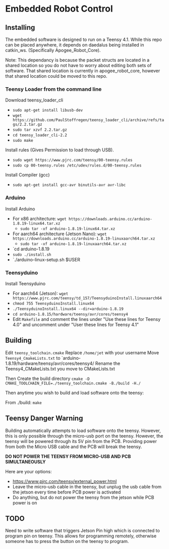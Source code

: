 # Embedded Robot Control

## Installing
The embedded software is designed to run on a Teensy 4.1. While this repo can be placed anywhere, it depends on daedalus being installed in catkin_ws.
(Specifically Apogee_Robot_Core).

Note: This dependancy is because the packet structs are located in a shared
location so you do not have to worry about editing both sets of software. 
That shared location is currently in apogee_robot_core, however that shared location could be moved to this repo.

### Teensy Loader from the command line
Download teensy_loader_cli
  - `sudo apt-get install libusb-dev`
  - `wget https://github.com/PaulStoffregen/teensy_loader_cli/archive/refs/tags/2.2.tar.gz`
  - `sudo tar xzvf 2.2.tar.gz`
  - `cd teensy_loader_cli-2.2`
  - `sudo make`
  
Install rules (Gives Permission to load through USB).
  - `sudo wget https://www.pjrc.com/teensy/00-teensy.rules`
  - `sudo cp 00-teensy.rules /etc/udev/rules.d/00-teensy.rules`
   
Install Compiler (gcc)
  - `sudo apt-get install gcc-avr binutils-avr avr-libc`
  
### Arduino
Install Arduino
  - For x86 architecture: `wget https://downloads.arduino.cc/arduino-1.8.19-linux64.tar.xz`
    - `sudo tar -xf arduino-1.8.19-linux64.tar.xz`
  - For aarch64 architecture (Jetson Nano): `wget https://downloads.arduino.cc/arduino-1.8.19-linuxaarch64.tar.xz`
    - `sudo tar -xf arduino-1.8.19-linuxaarch64.tar.xz`
  - `cd arduino-1.8.19
  - `sudo ./install.sh`
  - `./arduino-linux-setup.sh $USER
  
### Teensyduino
Install Teensyduino
  - For aarch64 (Jetson): `wget https://www.pjrc.com/teensy/td_157/TeensyduinoInstall.linuxaarch64`
  - `chmod 755 TeensyduinoInstall.linux64`
  - `./TeensyduinoInstall.linux64 --dir=arduino-1.8.19`
  - `cd arduino-1.8.15/hardware/teensy/avr/cores/teensy4`
  - Edit `Makefile` and comment the lines under "Use these lines for Teensy 4.0" and uncomment under "User these lines for Teensy 4.1"
  
## Building
Edit `teensy_toolchain.cmake`
Replace `/home/jet` with your username
Move `Teensy4_CmakeLists.txt` to `arduino-1.8.19/hardware/teensy/avr/cores/teensy4/
Rename the Teensy4_CMakeLists.txt you move to CMakeLists.txt

Then Create the build directory
`cmake -D CMAKE_TOOLCHAIN_FILE=./teensy_toolchain.cmake -B./build -H./`

Then anytime you wish to build and load software onto the teensy:

From ./build: `make`

## Teensy Danger Warning

Building automatically attempts to load software onto the teensy. However, this is only possible through the micro-usb port on the teensy. However, the teensy will be powered through its 5V pin from the PCB. Providing power from both the Micro USB cable and the PCB will break the teensy.

**DO NOT POWER THE TEENSY FROM MICRO-USB AND PCB SIMULTANEOUSLY**

Here are your options:
- https://www.pjrc.com/teensy/external_power.html
- Leave the micro-usb cable in the teensy, but unplug the usb cable from the jetson every time before PCB power is activated
- Do anything, but do not power the teensy from the jetson while PCB power is on

## TODO
Need to write software that triggers Jetson Pin high which is connected to program pin on teensy. This allows for programming remotely, otherwise someone has to press the button on the teensy to program.
